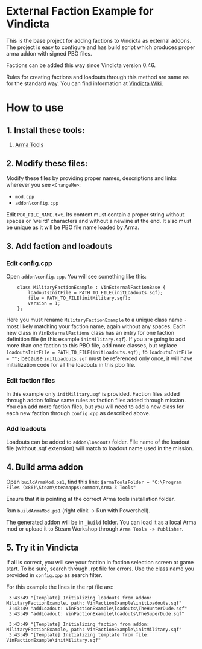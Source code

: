 # External Faction Example for Vindicta

This is the base project for adding factions to Vindicta as external addons. The project is easy to configure and has build script which produces proper arma addon with signed PBO files.

Factions can be added this way since Vindicta version 0.46.

Rules for creating factions and loadouts through this method are same as for the standard way. You can find information at [Vindicta Wiki](https://github.com/Sparker95/Vindicta/wiki).

# How to use

## 1. Install these tools:
1. [Arma Tools](https://store.steampowered.com/app/233800/Arma_3_Tools/)

## 2. Modify these files:
Modify these files by providing proper names, descriptions and links wherever you see `<ChangeMe>`:

- `mod.cpp`
- `addon\config.cpp`

Edit `PBO_FILE_NAME.txt`. Its content must contain a proper string without spaces or 'weird' characters and without a newline at the end. It also must be unique as it will be PBO file name loaded by Arma. 

## 3. Add faction and loadouts

### Edit config.cpp

Open `addon\config.cpp`. You will see something like this:
```
	class MilitaryFactionExample : VinExternalFactionBase {
		loadoutsInitFile = PATH_TO_FILE(initLoadouts.sqf);
		file = PATH_TO_FILE(initMilitary.sqf);
		version = 1;
	};
```
Here you must rename `MilitaryFactionExample` to a unique class name - most likely matching your faction name, again without any spaces. Each new class in `VinExternalFactions` class has an entry for one faction definition file (in this example `initMilitary.sqf`). If you are going to add more than one faction to this PBO file, add more classes, but replace  `loadoutsInitFile = PATH_TO_FILE(initLoadouts.sqf);` to `loadoutsInitFile = "";` because `initLoadouts.sqf` must be referenced only once, it will have initialization code for all the loadouts in this pbo file.

### Edit faction files

In this example only `initMilitary.sqf` is provided. Faction files added through addon follow same rules as faction files added through mission. You can add more faction files, but you will need to add a new class for each new faction through `config.cpp` as described above.

### Add loadouts

Loadouts can be added to `addon\loadouts` folder. File name of the loadout file (without .sqf extension) will match to loadout name used in the mission.

## 4. Build arma addon

Open `buildArmaMod.ps1`, find this line:
`$armaToolsFolder = "C:\Program Files (x86)\Steam\steamapps\common\Arma 3 Tools"`

Ensure that it is pointing at the correct Arma tools installation folder.

Run `buildArmaMod.ps1` (right click -> Run with Powershell).

The generated addon will be in `_build` folder. You can load it as a local Arma mod or upload it to Steam Workshop through `Arma Tools -> Publisher`.

## 5. Try it in Vindicta
If all is correct, you will see your faction in faction selection screen at game start.
To be sure, search through .rpt file for errors. Use the class name you provided in `config.cpp` as search filter.

For this example the lines in the rpt file are:
```
 3:43:49 "[Template] Initializing loadouts from addon: MilitaryFactionExample, path: VinFactionExample\initLoadouts.sqf"
 3:43:49 "addLoadout: VinFactionExample\loadouts\TheHunterDude.sqf"
 3:43:49 "addLoadout: VinFactionExample\loadouts\TheSuperDude.sqf"
```

```
 3:43:49 "[Template] Initializing faction from addon: MilitaryFactionExample, path: VinFactionExample\initMilitary.sqf"
 3:43:49 "[Template] Initializing template from file: VinFactionExample\initMilitary.sqf"
```
